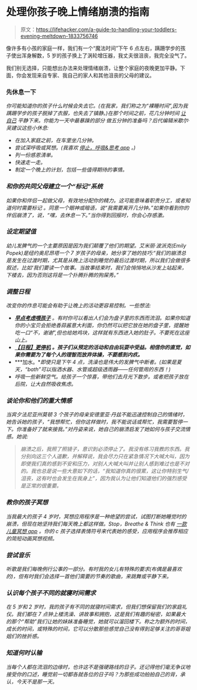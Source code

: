 # 处理你孩子晚上情绪崩溃的指南

> 原文：<https://lifehacker.com/a-guide-to-handling-your-toddlers-evening-meltdown-1833756746>

像许多有小孩的家庭一样，我们有一个“魔法时间”下午 6 点左右，蹒跚学步的孩子使出浑身解数，5 岁的孩子换上了涡轮增压器，我丈夫很沮丧，我完全没气了。



我们别无选择，只能想出办法来处理情绪崩溃，让整个家庭的夜晚更加平静。下面，你会发现来自专家、我自己的家人和其他沮丧的父母的建议。

### **先休息一下**

*你可能知道你的孩子什么时候会失去它。(在我家，我们称之为“裸睡时间”,因为我蹒跚学步的孩子脱掉了衣服，也失去了镇静。)*在*那个时间之前，花几分钟时间 [让自己](https://offspring.lifehacker.com/plan-for-your-kids-after-school-meltdown-1829466293) 平静下来。你能为一天中最暴躁的部分 做五分钟的准备吗？后代编辑米歇尔·吴建议这些小休息:*

*   *在加入家庭之前，在车里坐几分钟。*
*   *尝试深呼吸或冥想。(我喜欢 [停止，呼吸&思考 app](https://api.stopbreathethink.org/eol/) 。)*
*   *列一份感恩清单。*
*   *快速走一走。*
*   *制定一个晚上的计划，包括一些值得期待的事情。*

### ***和你的共同父母建立一个“标记”系统***

*如果你和伴侣一起做父母，有效地分配你的精力。这可能意味着职责分工，或者知道何时需要标记 。同意一个眼神或暗语，说“我需要离开几分钟。”如果你看到你的伴侣崩溃了，说，“嘿，去休息一下。”当你得到回报时，你会心存感激。*

### ***设定期望值***

*幼儿发脾气的一个主要原因是因为我们颠覆了他们的期望。艾米丽·波派克(Emily Popek)是纽约奥尼昂塔一个 7 岁孩子的母亲，她分享了她的技巧:“我们的崩溃总是发生在过渡时期，尤其是从晚上活动到睡觉的最后过渡时期，所以我们会做很多叙述，比如‘我们要读一个故事。当故事结束时，我们会悄悄地从沙发上站起来，下楼去，因为否则这将是一个扑腾扑腾的狗屎秀。”*

### ***调整日程***

*改变你的作息可能会有助于让晚上的活动更容易控制。一些想法:*

*   *[**早点考虑喂孩子**](https://offspring.lifehacker.com/feed-your-kid-dinner-at-3-p-m-1823555290#_ga=2.123872842.116567171.1553483694-1940201396.1552611778) 。有时你可以看出人们会为盘子里的东西而流泪。如果你知道你的小宝贝会拒绝香蒜酱意大利面，你仍然可以把它放在她的盘子里，提醒她吃一口“不，谢谢”,但也给她鸡块，这样就有东西进入她的肚子。不要死在这座山上。*
*   *[**【日程】更停机**](https://offspring.lifehacker.com/how-to-unschedule-your-child-1829004458) **。孩子们从预定的活动和自由玩耍中受益。相信你的直觉，如果你需要为了每个人的理智而放弃体操，不要感到内疚。***
*   ***加水。**即使只是下午 4 点，洗澡也是伟大的发脾气中断者。(如果是夏天，“bath”可以指洒水器、水管或超级透雨器——任何管用的东西！)*
*   *呼吸一些新鲜空气。给孩子一个惊喜，带他们去月光下散步。或者把孩子放在后院，让大自然吸收焦虑。*

### *谈论你和他们的重大情感*

*当宾夕法尼亚州莫顿 3 个孩子的母亲安德里亚·丹兹不能迅速控制自己的情绪时，她告诉她的孩子，“我想帮忙，但你这样做时，我不能说话或帮忙，我需要暂停一下。你准备好了就来接我。”对丹姿来说，她自己的崩溃启发了她如何与孩子交流情感。她说:*

> *崩溃之后，我照了照镜子，意识到必须停止了。我没有练习我教的东西。我分别向这三个人道歉，并解释说，我会尽力只在紧急情况下大喊大叫，因为即使我们真的感到不安和压力，对别人大喊大叫并让别人感到难过也是不对的。我也总是说一些大意如下的话，“我知道你真的很累，这让你特别生气/沮丧，这有时也会发生在我身上”，因为我认为让他们知道他们的强烈感受是正常的很重要。*

### ***教你的孩子冥想***

*当我最大的孩子 4 岁时，冥想应用程序是一种绝望的尝试，试图打断她睡觉时的崩溃，但现在她坚持我们每天晚上都这样做。Stop，Breathe & Think 也有 [一款儿童冥想 app](http://stopbreathethink.com) 。你的 c 孩子选择表情符号来代表她的感受，应用程序会推荐相应的简短动画冥想视频。*

### ***尝试音乐***

*听歌是我们每晚例行公事的一部分。有时我的女儿有特殊的要求(布偶是最喜欢的)，但有时我们会选择一首他们需要的节奏的歌曲，来跳舞或平静下来。*

### ***认识每个孩子不同的就寝时间需求***

*在 5 岁和 2 岁时，我的孩子有不同的就寝时间需求，但我们想保留我们的家庭礼仪。我们都在 7 点钟上楼洗澡、讲故事和拥抱，这是我们有趣的秘密，如果最大的那个“帮助”我们让她的妹妹准备睡觉，她就可以溜回楼下。称之为额外的时间，成长的时间，或特殊的时间，它可以分散那些感觉自己没有得到足够关注的哥哥姐姐们的挫折感。*

### ***知道何时认输***

*当每个人都在流泪的边缘时，也许这不是强硬路线的日子。还记得他们毫无争议地接受你的口述，睡觉前一切都各就各位的日子吗？为那些成功拍拍自己的背，承认，今天不是那一天。*